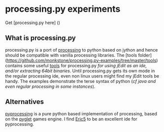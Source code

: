# processing.py experiments #

Get [processing.py here] ()

## What is processing.py ##

processing.py is a port of [processing](http://processing.org) to python based on jython and hence should be compatible with vanilla processing libraries. The [tools folder] (https://github.com/monkstone/processing.py-examples/tree/master/tools) contains some useful [tools](https://github.com/monkstone/processing.py-examples/downloads) for processing.py _for using jEdit as an ide, and/or extracting 64bit binaries_. Until processing.py gets its own mode in the regular processing ide, even non linux users might find my jEdit tools be handy.  The examples demonstrate the terse syntax of python (_cf java and even regular processing in some instances_).

## Alternatives ##

[pyprocessing](http://code.google.com/p/pyprocessing/) is a pure python based implementation of processing, based on the [pyglet](http://www.pyglet.org/) games engine. I find [Eric5](http://eric-ide.python-projects.org/eric-download.html) to be an excellent ide for pyprocessing.

